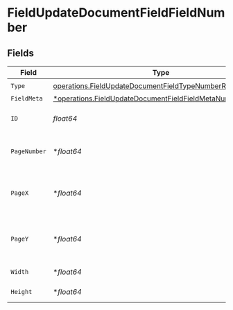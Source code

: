 # FieldUpdateDocumentFieldFieldNumber


## Fields

| Field                                                                                                                                   | Type                                                                                                                                    | Required                                                                                                                                | Description                                                                                                                             |
| --------------------------------------------------------------------------------------------------------------------------------------- | --------------------------------------------------------------------------------------------------------------------------------------- | --------------------------------------------------------------------------------------------------------------------------------------- | --------------------------------------------------------------------------------------------------------------------------------------- |
| `Type`                                                                                                                                  | [operations.FieldUpdateDocumentFieldTypeNumberRequest1](../../models/operations/fieldupdatedocumentfieldtypenumberrequest1.md)          | :heavy_check_mark:                                                                                                                      | N/A                                                                                                                                     |
| `FieldMeta`                                                                                                                             | [*operations.FieldUpdateDocumentFieldFieldMetaNumberRequest](../../models/operations/fieldupdatedocumentfieldfieldmetanumberrequest.md) | :heavy_minus_sign:                                                                                                                      | N/A                                                                                                                                     |
| `ID`                                                                                                                                    | *float64*                                                                                                                               | :heavy_check_mark:                                                                                                                      | The ID of the field to update.                                                                                                          |
| `PageNumber`                                                                                                                            | **float64*                                                                                                                              | :heavy_minus_sign:                                                                                                                      | The page number the field will be on.                                                                                                   |
| `PageX`                                                                                                                                 | **float64*                                                                                                                              | :heavy_minus_sign:                                                                                                                      | The X coordinate of where the field will be placed.                                                                                     |
| `PageY`                                                                                                                                 | **float64*                                                                                                                              | :heavy_minus_sign:                                                                                                                      | The Y coordinate of where the field will be placed.                                                                                     |
| `Width`                                                                                                                                 | **float64*                                                                                                                              | :heavy_minus_sign:                                                                                                                      | The width of the field.                                                                                                                 |
| `Height`                                                                                                                                | **float64*                                                                                                                              | :heavy_minus_sign:                                                                                                                      | The height of the field.                                                                                                                |